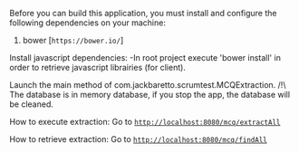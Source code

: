 Before you can build this application, you must install and configure the following dependencies on your machine:

1. bower [`https://bower.io/`]
 
 Install javascript dependencies:
-In root project execute 'bower install' in order to retrieve javascript librairies (for client).

Launch the main method of com.jackbaretto.scrumtest.MCQExtraction.
/!\ The database is in memory database, if you stop the app, the database will be cleaned.

How to execute extraction:
Go to  [`http://localhost:8080/mcq/extractAll`](http://localhost:8000/mcq/extractAll)

How to retrieve extraction:
Go to [`http://localhost:8080/mcq/findAll`](http://localhost:8000/mcq/findAll)